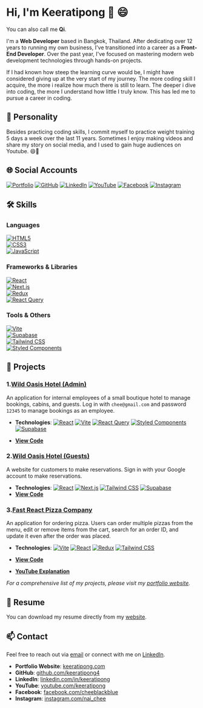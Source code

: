 # Hi, I'm Keeratipong 👋 😄 

You can also call me **Qi**.

I'm a **Web Developer** based in Bangkok, Thailand. After dedicating over 12 years to running my own business, I've transitioned into a career as a **Front-End Developer**. Over the past year, I've focused on mastering modern web development technologies through hands-on projects.

If I had known how steep the learning curve would be, I might have considered giving up at the very start of my journey. The more coding skill I acquire, the more i realize how much there is still to learn. The deeper i dive into coding, the more I understand how little I truly know. This has led me to pursue a career in coding.

## 👤 Personality
Besides practicing coding skills, I commit myself to practice weight training 5 days a week over the last 11 years. Sometimes I enjoy making videos and share my story on social media, and I used to gain huge audiences on Youtube. 😄🎉


## 🌐 Social Accounts

[![Portfolio](https://img.shields.io/badge/Portfolio-keeratipong.com-blue?style=flat&logo=Google-Chrome&logoColor=white)](https://www.keeratipong.com/) 
[![GitHub](https://img.shields.io/badge/GitHub-000?style=flat&logo=github)](https://github.com/keeratipong4)
[![LinkedIn](https://img.shields.io/badge/LinkedIn-0077B5?style=flat&logo=linkedin&logoColor=white)](https://www.linkedin.com/in/keeratipong-boonnapongkasem-99259527b/)
[![YouTube](https://img.shields.io/badge/YouTube-FF0000?style=flat&logo=youtube&logoColor=white)](https://youtube.com/keeratipong)
[![Facebook](https://img.shields.io/badge/Facebook-1877F2?style=flat&logo=facebook&logoColor=white)](https://www.facebook.com/cheeblackblue)
[![Instagram](https://img.shields.io/badge/Instagram-E4405F?style=flat&logo=instagram&logoColor=white)](https://www.instagram.com/nai_chee/)

## 🛠 Skills

### **Languages**  
[![HTML5](https://img.shields.io/badge/HTML5-E34F26?style=flat&logo=html5&logoColor=white)](https://developer.mozilla.org/en-US/docs/Web/HTML)  
[![CSS3](https://img.shields.io/badge/CSS3-1572B6?style=flat&logo=css3&logoColor=white)](https://developer.mozilla.org/en-US/docs/Web/CSS)  
[![JavaScript](https://img.shields.io/badge/JavaScript-F7DF1E?style=flat&logo=javascript&logoColor=black)](https://developer.mozilla.org/en-US/docs/Web/JavaScript)  

### **Frameworks & Libraries**  
[![React](https://img.shields.io/badge/React-61DAFB?style=flat&logo=react&logoColor=black)](https://reactjs.org/)  
[![Next.js](https://img.shields.io/badge/Next.js-000000?style=flat&logo=next.js&logoColor=white)](https://nextjs.org/)  
[![Redux](https://img.shields.io/badge/Redux-764ABC?style=flat&logo=redux&logoColor=white)](https://redux.js.org/)  
[![React Query](https://img.shields.io/badge/React%20Query-FF4154?style=flat&logo=reactquery&logoColor=white)](https://tanstack.com/query)  

### **Tools & Others**  
[![Vite](https://img.shields.io/badge/Vite-646CFF?style=flat&logo=vite&logoColor=white)](https://vitejs.dev/)  
[![Supabase](https://img.shields.io/badge/Supabase-3FCF8E?style=flat&logo=supabase&logoColor=white)](https://supabase.com/)  
[![Tailwind CSS](https://img.shields.io/badge/Tailwind%20CSS-38B2AC?style=flat&logo=tailwind-css&logoColor=white)](https://tailwindcss.com/)  
[![Styled Components](https://img.shields.io/badge/Styled%20Components-DB7093?style=flat&logo=styled-components&logoColor=white)](https://styled-components.com/)  


## 📂 Projects

###  1.[Wild Oasis Hotel (Admin)](https://wild-oasis-for-employee.vercel.app/)

An application for internal employees of a small boutique hotel to manage bookings, cabins, and guests. Log in with `chee@gmail.com` and password `12345` to manage bookings as an employee.

- **Technologies**: [![React](https://img.shields.io/badge/React-61DAFB?style=flat&logo=react&logoColor=black)](https://reactjs.org/) [![Vite](https://img.shields.io/badge/Vite-646CFF?style=flat&logo=vite&logoColor=white)](https://vitejs.dev/) [![React Query](https://img.shields.io/badge/React%20Query-FF4154?style=flat&logo=reactquery&logoColor=white)](https://tanstack.com/query)  [![Styled Components](https://img.shields.io/badge/Styled%20Components-DB7093?style=flat&logo=styled-components&logoColor=white)](https://styled-components.com/)  [![Supabase](https://img.shields.io/badge/Supabase-3FCF8E?style=flat&logo=supabase&logoColor=white)](https://supabase.com/)  

- **[View Code](https://github.com/keeratipong4/17-the-wild-oasis.git)**

### 2.[Wild Oasis Hotel (Guests)](https://wild-oasis-home-stay.vercel.app/)

A website for customers to make reservations. Sign in with your Google account to make reservations. 

- **Technologies**: [![React](https://img.shields.io/badge/React-61DAFB?style=flat&logo=react&logoColor=black)](https://reactjs.org/) [![Next.js](https://img.shields.io/badge/Next.js-000000?style=flat&logo=next.js&logoColor=white)](https://nextjs.org/) [![Tailwind CSS](https://img.shields.io/badge/Tailwind%20CSS-38B2AC?style=flat&logo=tailwind-css&logoColor=white)](https://tailwindcss.com/) [![Supabase](https://img.shields.io/badge/Supabase-3FCF8E?style=flat&logo=supabase&logoColor=white)](https://supabase.com/)  
- **[View Code](https://github.com/keeratipong4/21-the-wild-oasis-website.git)**

### 3.[Fast React Pizza Company](https://16-fast-react-pizza-seven.vercel.app/)

An application for ordering pizza. Users can order multiple pizzas from the menu, edit or remove items from the cart, search for an order ID, and update it even after the order was placed. 

- **Technologies**: [![Vite](https://img.shields.io/badge/Vite-646CFF?style=flat&logo=vite&logoColor=white)](https://vitejs.dev/)  [![React](https://img.shields.io/badge/React-61DAFB?style=flat&logo=react&logoColor=black)](https://reactjs.org/)  [![Redux](https://img.shields.io/badge/Redux-764ABC?style=flat&logo=redux&logoColor=white)](https://redux.js.org/)  [![Tailwind CSS](https://img.shields.io/badge/Tailwind%20CSS-38B2AC?style=flat&logo=tailwind-css&logoColor=white)](https://tailwindcss.com/)  

- **[View Code](https://github.com/keeratipong4/16-fast-react-pizza.git)**
- **[YouTube Explanation](https://youtu.be/yF-5O3hOREQ)**

*For a comprehensive list of my projects, please visit my [portfolio website](https://www.keeratipong.com/).*

## 📄 Resume

You can download my resume directly from my [website](https://www.keeratipong.com/).

## 📫 Contact

Feel free to reach out via [email](mailto:keeratipong4@gmail.com) or connect with me on [LinkedIn](https://www.linkedin.com/in/keeratipong-boonnapongkasem-99259527b/).

- **Portfolio Website**: [keeratipong.com](https://www.keeratipong.com/)
- **GitHub**: [github.com/keeratipong4](https://github.com/keeratipong4)
- **LinkedIn**: [linkedin.com/in/keeratipong](https://www.linkedin.com/in/keeratipong-boonnapongkasem-99259527b/)
- **YouTube**: [youtube.com/keeratipong](https://youtube.com/keeratipong)
- **Facebook**: [facebook.com/cheeblackblue](https://www.facebook.com/cheeblackblue)
- **Instagram**: [instagram.com/nai_chee](https://www.instagram.com/nai_chee/)

<!---
keeratipong4/keeratipong4 is a ✨ special ✨ repository because its `README.md` (this file) appears on your GitHub profile.
You can click the Preview link to take a look at your changes.


--->

